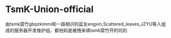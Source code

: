# TsmK-Union-official
由tsmk腐竹gbpzkimmi和一路相识的盆友engxin,Scattered_leaves,JZYU等人组成的服务器开发维护组，都他妈是被拽来填tsmk腐竹开的坑的
